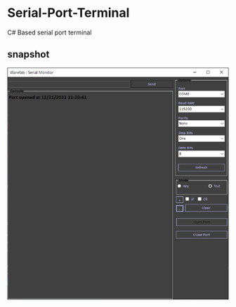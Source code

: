 # Serial-Port-Terminal
 C# Based serial port terminal
 
 ## snapshot
![example 2](https://github.com/muchirijohn/Serial-Port-Terminal/blob/main/serial-port-terminal.png)
